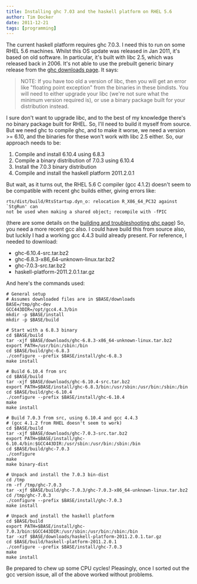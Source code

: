 ```yaml
---
title: Installing ghc 7.03 and the haskell platform on RHEL 5.6
author: Tim Docker
date: 2011-12-21
tags: [programming]
---
```


The current haskell platform requires ghc 7.0.3. I need this to run on
some RHEL 5.6 machines. Whilst this OS update was released in Jan 2011,
it's based on old software. In particular, it's built with libc 2.5,
which was released back in 2006. It's not able to use the prebuilt
generic binary release from the [ghc downloads
page](http://haskell.org/ghc/download_ghc_7_0_3 "ghc downloads page").
It says:

> NOTE: If you have too old a version of libc, then you will get an
> error like "floating point exception" from the binaries in these
> bindists. You will need to either upgrade your libc (we're not sure
> what the minimum version required is), or use a binary package built
> for your distribution instead.

I sure don't want to upgrade libc, and to the best of my knowledge
there's no binary package built for RHEL. So, I'll need to build it
myself from source. But we need ghc to compile ghc, and to make it
worse, we need a version &gt;= 6.10, and the binaries for these won't
work with libc 2.5 either. So, our approach needs to be:

1.  Compile and install 6.10.4 using 6.8.3
2.  Compile a binary distribution of 7.0.3 using 6.10.4
3.  Install the 7.0.3 binary distribution
4.  Compile and install the haskell platform 2011.2.0.1

But wait, as it turns out, the RHEL 5.6 C compiler (gcc 4.1.2) doesn't
seem to be compatible with recent ghc builds either, giving errors like:

    rts/dist/build/RtsStartup.dyn_o: relocation R_X86_64_PC32 against `StgRun' can
    not be used when making a shared object; recompile with -fPIC

(there are some details on the [building and troubleshooting ghc
page](http://hackage.haskell.org/trac/ghc/wiki/Building/Troubleshooting))
So, you need a more recent gcc also. I could have build this from source
also, but luckily I had a working gcc 4.4.3 build already present. For
reference, I needed to download:

-   ghc-6.10.4-src.tar.bz2
-   ghc-6.8.3-x86\_64-unknown-linux.tar.bz2
-   ghc-7.0.3-src.tar.bz2
-   haskell-platform-2011.2.0.1.tar.gz

And here's the commands used:

    # General setup
    # Assumes downloaded files are in $BASE/downloads
    BASE=/tmp/ghc-dev
    GCC443DIR=/opt/gcc4.4.3/bin
    mkdir -p $BASE/install
    mkdir -p $BASE/build

    # Start with a 6.8.3 binary
    cd $BASE/build
    tar -xjf $BASE/downloads/ghc-6.8.3-x86_64-unknown-linux.tar.bz2
    export PATH=/usr/bin:/sbin:/bin
    cd $BASE/build/ghc-6.8.3
    ./configure --prefix $BASE/install/ghc-6.8.3
    make install

    # Build 6.10.4 from src
    cd $BASE/build
    tar -xjf $BASE/downloads/ghc-6.10.4-src.tar.bz2 
    export PATH=$BASE/install/ghc-6.8.3/bin:/usr/sbin:/usr/bin:/sbin:/bin
    cd $BASE/build/ghc-6.10.4
    ./configure --prefix $BASE/install/ghc-6.10.4
    make
    make install

    # Build 7.0.3 from src, using 6.10.4 and gcc 4.4.3
    # (gcc 4.1.2 from RHEL doesn't seem to work)
    cd $BASE/build
    tar -xjf $BASE/downloads/ghc-7.0.3-src.tar.bz2 
    export PATH=$BASE/install/ghc-6.10.4/bin:$GCC443DIR:/usr/sbin:/usr/bin:/sbin:/bin
    cd $BASE/build/ghc-7.0.3
    ./configure
    make
    make binary-dist
     
    # Unpack and install the 7.0.3 bin-dist
    cd /tmp
    rm -rf /tmp/ghc-7.0.3
    tar -xjf $BASE/build/ghc-7.0.3/ghc-7.0.3-x86_64-unknown-linux.tar.bz2
    cd /tmp/ghc-7.0.3
    ./configure --prefix $BASE/install/ghc-7.0.3
    make install

    # Unpack and install the haskell platform
    cd $BASE/build
    export PATH=$BASE/install/ghc-7.0.3/bin:$GCC443DIR:/usr/sbin:/usr/bin:/sbin:/bin
    tar -xzf $BASE/downloads/haskell-platform-2011.2.0.1.tar.gz
    cd $BASE/build/haskell-platform-2011.2.0.1
    ./configure --prefix $BASE/install/ghc-7.0.3
    make
    make install

Be prepared to chew up some CPU cycles! Pleasingly, once I sorted out
the gcc version issue, all of the above worked without problems.
